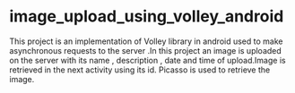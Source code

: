# image_upload_using_volley_android
This project is an implementation of Volley library in android used to make asynchronous requests to the server .In this project an image is uploaded on the server with its name , description , date and time of upload.Image is retrieved in the next activity using its id. Picasso is used to retrieve the image.
